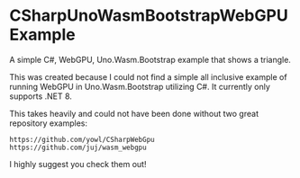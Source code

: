 # CSharpUnoWasmBootstrapWebGPUExample
A simple C#, WebGPU, Uno.Wasm.Bootstrap example that shows a triangle.

This was created because I could not find a simple all inclusive example of running WebGPU in Uno.Wasm.Bootstrap utilizing C#.
It currently only supports .NET 8.

This takes heavily and could not have been done without two great repository examples:

	https://github.com/yowl/CSharpWebGpu
	https://github.com/juj/wasm_webgpu

I highly suggest you check them out!
